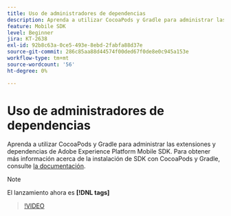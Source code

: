 ```yaml
---
title: Uso de administradores de dependencias
description: Aprenda a utilizar CocoaPods y Gradle para administrar las extensiones y dependencias de Mobile SDK.
feature: Mobile SDK
level: Beginner
jira: KT-2638
exl-id: 92b8c63a-0ce5-493e-8ebd-2fabfa88d37e
source-git-commit: 286c85aa88d44574f00ded67f0de8e0c945a153e
workflow-type: tm+mt
source-wordcount: '56'
ht-degree: 0%

---
```


# Uso de administradores de dependencias

Aprenda a utilizar CocoaPods y Gradle para administrar las extensiones y dependencias de Adobe Experience Platform Mobile SDK. Para obtener más información acerca de la instalación de SDK con CocoaPods y Gradle, consulte [la documentación](https://developer.adobe.com/client-sdks/documentation/getting-started/get-the-sdk/).

>[!NOTE]
>
> El lanzamiento ahora es **[!DNL tags]**

>[!VIDEO](https://video.tv.adobe.com/v/40322/?learn=on&enablevpops&captions=spa)
